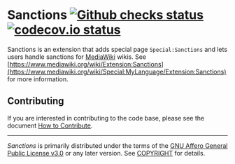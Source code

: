 # Sanctions [![Github checks status]][github checks link] [![codecov.io status]][codecov.io link]

Sanctions is an extension that adds special page `Special:Sanctions` and lets users handle sanctions for [MediaWiki] wikis.
See [https://www.mediawiki.org/wiki/Extension:Sanctions](https://www.mediawiki.org/wiki/Special:MyLanguage/Extension:Sanctions) for more information.

## Contributing

If you are interested in contributing to the code base, please see the document [How to Contribute].

---

_Sanctions_ is primarily distributed under the terms of the [GNU Affero General
Public License v3.0] or any later version. See [COPYRIGHT] for details.

[github checks status]: https://badgen.net/github/checks/femiwiki/Sanctions
[github checks link]: https://github.com/femiwiki/Sanctions/actions
[codecov.io status]: https://badgen.net/codecov/c/github/femiwiki/Sanctions
[codecov.io link]: https://codecov.io/gh/femiwiki/Sanctions
[mediawiki]: https://www.mediawiki.org/
[how to contribute]: https://github.com/femiwiki/femiwiki/blob/main/how-to-contribute-to-extensions.md
[gnu affero general public license v3.0]: LICENSE
[copyright]: COPYRIGHT
